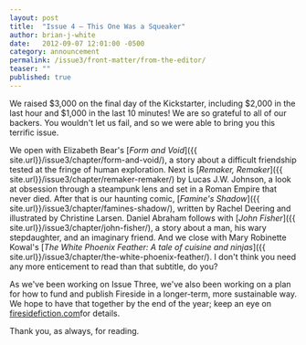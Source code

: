 ```yaml
---
layout: post
title:  "Issue 4 — This One Was a Squeaker"
author: brian-j-white
date:   2012-09-07 12:01:00 -0500
category: announcement
permalink: /issue3/front-matter/from-the-editor/
teaser: ""
published: true
---
```


We raised $3,000 on the final day of the Kickstarter, including $2,000 in the last hour and $1,000 in the last 10 minutes! We are so grateful to all of our backers. You wouldn't let us fail, and so we were able to bring you this terrific issue.

We open with Elizabeth Bear's [_Form and Void_]({{ site.url}}/issue3/chapter/form-and-void/), a story about a difficult friendship tested at the fringe of human exploration. Next is [_Remaker, Remaker_]({{ site.url}}/issue3/chapter/remaker-remaker/) by Lucas J.W. Johnson, a look at obsession through a steampunk lens and set in a Roman Empire that never died. After that is our haunting comic, [_Famine's Shadow_]({{ site.url}}/issue3/chapter/famines-shadow/), written by Rachel Deering and illustrated by Christine Larsen. Daniel Abraham follows with [_John Fisher_]({{ site.url}}/issue3/chapter/john-fisher/), a story about a man, his wary stepdaughter, and an imaginary friend. And we close with Mary Robinette Kowal's [_The White Phoenix Feather: A tale of cuisine and ninjas_]({{ site.url}}/issue3/chapter/the-white-phoenix-feather/). I don't think you need any more enticement to read than that subtitle, do you?

As we've been working on Issue Three, we've also been working on a plan for how to fund and publish Fireside in a longer-term, more sustainable way. We hope to have that together by the end of the year; keep an eye on [firesidefiction.com](ttp://www.firesidefiction.com)for details.

Thank you, as always, for reading.

